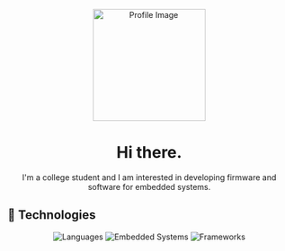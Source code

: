 <p align="center">
  <img src="https://avatars.githubusercontent.com/u/155108669?v=4" alt="Profile Image" width="200" height="200">
</p>

<h1 align="center">Hi there.</h1>

<p align="center">
  I'm a college student and I am interested in developing firmware and software for embedded systems.
</p>

## 🚀 Technologies

<p align="center">
  <img src="https://img.shields.io/badge/Language-C%20%7C%20C%2B%2B%20%7C%20Python-blue" alt="Languages">
  <img src="https://img.shields.io/badge/Embedded-ARM%20%7C%20AVR%20%7C%20ESP32%7CSTM-orange" alt="Embedded Systems">
  <img src="https://img.shields.io/badge/Frameworks-Any%20Frameworks-lightgrey" alt="Frameworks">
</p>
